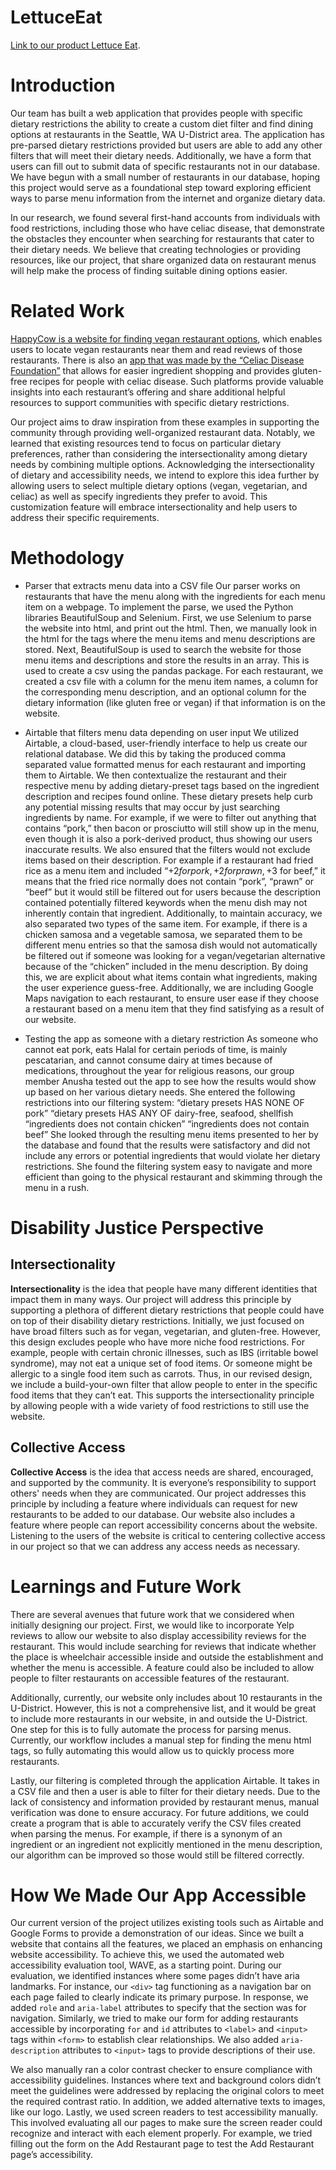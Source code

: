 # LettuceEat
[Link to our product Lettuce Eat](https://joogtomato.github.io/LettuceEat/).

# Introduction

Our team has built a web application that provides people with specific dietary restrictions the ability to create a custom diet filter and find dining options at restaurants in the Seattle, WA U-District area. The application has pre-parsed dietary restrictions provided but users are able to add any other filters that will meet their dietary needs. Additionally, we have a form that users can fill out to submit data of specific restaurants not in our database. We have begun with a small number of restaurants in our database, hoping this project would serve as a foundational step toward exploring efficient ways to parse menu information from the internet and organize dietary data. 

In our research, we found several first-hand accounts from individuals with food restrictions, including those who have celiac disease, that demonstrate the obstacles they encounter when searching for restaurants that cater to their dietary needs. We believe that creating technologies or providing resources, like our project, that share organized data on restaurant menus will help make the process of finding suitable dining options easier.

# Related Work

[HappyCow is a website for finding vegan restaurant options](https://www.happycow.net/), which enables users to locate vegan restaurants near them and read reviews of those restaurants. There is also an [app that was made by the “Celiac Disease Foundation”](https://celiac.org/about-the-foundation/featured-news/2015/06/celiac-disease-foundation-launches-gluten-free-allergy-free-marketplace-app/) that allows for easier ingredient shopping and provides gluten-free recipes for people with celiac disease. Such platforms provide valuable insights into each restaurant’s offering and share additional helpful resources to support communities with specific dietary restrictions. 

Our project aims to draw inspiration from these examples in supporting the community through providing well-organized restaurant data. Notably, we learned that existing resources tend to focus on particular dietary preferences, rather than considering the intersectionality among dietary needs by combining multiple options. Acknowledging the intersectionality of dietary and accessibility needs, we intend to explore this idea further by allowing users to select multiple dietary options (vegan, vegetarian, and celiac) as well as specify ingredients they prefer to avoid. This customization feature will embrace intersectionality and help users to address their specific requirements.

# Methodology

- Parser that extracts menu data into a CSV file 
Our parser works on restaurants that have the menu along with the ingredients for each menu item on a webpage. To implement the parse, we used the Python libraries BeautifulSoup and Selenium. First, we use Selenium to parse the website into html, and print out the html. Then, we manually look in the html for the tags where the menu items and menu descriptions are stored. Next, BeautifulSoup is used to search the website for those menu items and descriptions and store the results in an array. This is used to create a csv using the pandas package. For each restaurant, we created a csv file with a column for the menu item names, a column for the corresponding menu description, and an optional column for the dietary information (like gluten free or vegan) if that information is on the website. 

- Airtable that filters menu data depending on user input
We utilized Airtable, a cloud-based, user-friendly interface to help us create our relational database. We did this by taking the produced comma separated value formatted menus for each restaurant and importing them to Airtable. We then contextualize the restaurant and their respective menu by adding dietary-preset tags based on the ingredient description and recipes found online. These dietary presets help curb any potential missing results that may occur by just searching ingredients by name. For example, if we were to filter out anything that contains “pork,” then bacon or prosciutto will still show up in the menu, even though it is also a pork-derived product, thus showing our users inaccurate results. We also ensured that the filters would not exclude items based on their description. For example if a restaurant had fried rice as a menu item and included “+$2 for pork, +2 for prawn, +$3 for beef,” it means that the fried rice normally does not contain “pork”, “prawn” or “beef” but it would still be filtered out for users because the description contained potentially filtered keywords when the menu dish may not inherently contain that ingredient. Additionally, to maintain accuracy, we also separated two types of the same item. For example, if there is a chicken samosa and a vegetable samosa, we separated them to be different menu entries so that the samosa dish would not automatically be filtered out if someone was looking for a vegan/vegetarian alternative because of the “chicken” included in the menu description. By doing this, we are explicit about what items contain what ingredients, making the user experience guess-free. Additionally, we are including Google Maps navigation to each restaurant, to ensure user ease if they choose a restaurant based on a menu item that they find satisfying as a result of our website. 

- Testing the app as someone with a dietary restriction
As someone who cannot eat pork, eats Halal for certain periods of time, is mainly pescatarian, and cannot consume dairy at times because of medications, throughout the year for religious reasons, our group member Anusha tested out the app to see how the results would show up based on her various dietary needs. She entered the following restrictions into our filtering system:
    “dietary presets HAS NONE OF pork”
    “dietary presets HAS ANY OF dairy-free, seafood, shellfish
    “ingredients does not contain chicken”
    “ingredients does not contain beef”
She looked through the resulting menu items presented to her by the database and found that the results were satisfactory and did not include any errors or potential ingredients that would violate her dietary restrictions. She found the filtering system easy to navigate and more efficient than going to the physical restaurant and skimming through the menu in a rush. 


# Disability Justice Perspective

## Intersectionality

**Intersectionality** is the idea that people have many different identities that impact them in many ways. Our project will address this principle by supporting a plethora of different dietary restrictions that people could have on top of their disability dietary restrictions. Initially, we just focused on have broad filters such as for vegan, vegetarian, and gluten-free. However, this design excludes people who have more niche food restrictions. For example, people with certain chronic illnesses, such as IBS (irritable bowel syndrome), may not eat a unique set of food items. Or someone might be allergic to a single food item such as carrots. Thus, in our revised design, we include a build-your-own filter that allow people to enter in the specific food items that they can’t eat. This supports the intersectionality principle by allowing people with a wide variety of food restrictions to still use the website. 

## Collective Access

**Collective Access** is the idea that access needs are shared, encouraged, and supported by the community. It is everyone’s responsibility to support others' needs when they are communicated. Our project addresses this principle by including a feature where individuals can request for new restaurants to be added to our database. Our website also includes a feature where people can report accessibility concerns about the website. Listening to the users of the website is critical to centering collective access in our project so that we can address any access needs as necessary.

# Learnings and Future Work

There are several avenues that future work that we considered when initially designing our project. First, we would like to incorporate Yelp reviews to allow our website to also display accessibility reviews for the restaurant. This would include searching for reviews that indicate whether the place is wheelchair accessible inside and outside the establishment and whether the menu is accessible. A feature could also be included to allow people to filter restaurants on accessible features of the restaurant. 

Additionally, currently, our website only includes about 10 restaurants in the U-District. However, this is not a comprehensive list, and it would be great to include more restaurants in our website, in and outside the U-District. One step for this is to fully automate the process for parsing menus. Currently, our workflow includes a manual step for finding the menu html tags, so fully automating this would allow us to quickly process more restaurants. 

Lastly, our filtering is completed through the application Airtable. It takes in a CSV file and then a user is able to filter for their dietary needs. Due to the lack of consistency and information provided by restaurant menus, manual verification was done to ensure accuracy. For future additions, we could create a program that is able to accurately verify the CSV files created when parsing the menus. For example, if there is a synonym of an ingredient or an ingredient not explicitly mentioned in the menu description, our algorithm can be improved so those would still be filtered correctly. 

# How We Made Our App Accessible

Our current version of the project utilizes existing tools such as Airtable and Google Forms to provide a demonstration of our ideas. Since we built a website that contains all the features, we placed an emphasis on enhancing website accessibility. To achieve this, we used the automated web accessibility evaluation tool, WAVE, as a starting point. During our evaluation, we identified instances where some pages didn’t have aria landmarks. For instance, our `<div>` tag functioning as a navigation bar on each page failed to clearly indicate its primary purpose. In response, we added `role` and `aria-label` attributes to specify that the section was for navigation. Similarly, we tried to make our form for adding restaurants accessible by incorporating `for` and `id` attributes to `<label>` and `<input>` tags within `<form>` to establish clear relationships. We also added `aria-description` attributes to `<input>` tags to provide descriptions of their use.

We also manually ran a color contrast checker to ensure compliance with accessibility guidelines. Instances where text and background colors didn’t meet the guidelines were addressed by replacing the original colors to meet the required contrast ratio. In addition, we added alternative texts to images, like our logo. Lastly, we used screen readers to test accessibility manually. This involved evaluating all our pages to make sure the screen reader could recognize and interact with each element properly. For example, we tried filling out the form on the Add Restaurant page to test the Add Restaurant page’s accessibility.
